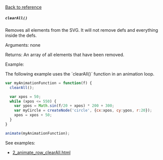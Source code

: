 [Back to reference](../README.md)

##### `clearAll()`
Removes all elements from the SVG. It will not remove defs and everything inside the defs.

Arguments:
none

Returns:
An array of all elements that have been removed.

Example:

The following example uses the ´clearAll()´ function in an animation loop.
```javascript
var myAnimationFunction = function(f) {
  clearAll();

  var xpos = 50;
  while (xpos <= 550) {
    var ypos = Math.sin(f/20 + xpos) * 200 + 300;
    var myCircle = createNode('circle', {cx:xpos, cy:ypos, r:20});
    xpos = xpos + 50;
  }
}

animate(myAnimationFunction);
```

See examples:
- [2_animate_row_clearAll.html](../examples/3_animation/2_animate_row_clearAll.html)

